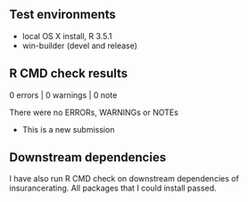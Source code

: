 ## Test environments
* local OS X install, R 3.5.1
* win-builder (devel and release)

## R CMD check results

0 errors | 0 warnings | 0 note

There were no ERRORs, WARNINGs or NOTEs

* This is a new submission

## Downstream dependencies
I have also run R CMD check on downstream dependencies of insurancerating.
All packages that I could install passed.
